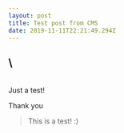 ```yaml
---
layout: post
title: Test post from CMS
date: 2019-11-11T22:21:49.294Z
---
```

## \
\
Just a test!

Thank you 



> This is a test! :)
